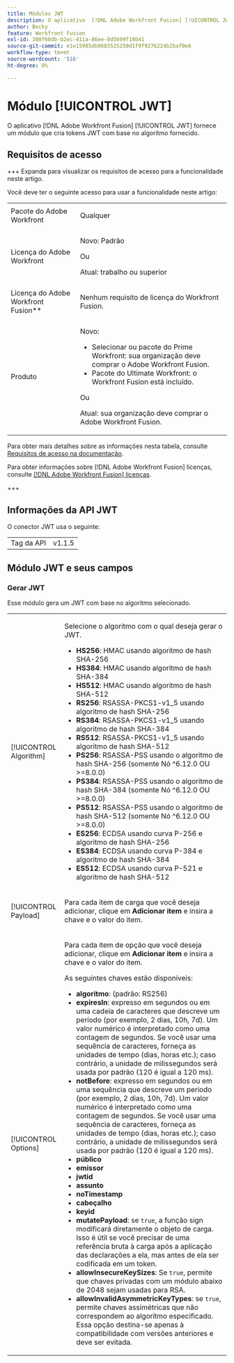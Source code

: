 ```yaml
---
title: Módulos JWT
description: O aplicativo  [!DNL Adobe Workfront Fusion] [!UICONTROL JWT] fornece um módulo que cria tokens JWT com base no algoritmo fornecido.
author: Becky
feature: Workfront Fusion
exl-id: 380f60db-b2ec-411a-86ee-0d5699f19b41
source-git-commit: e1e15985db9683525250d1f9f9276224b2baf0e6
workflow-type: tm+mt
source-wordcount: '516'
ht-degree: 0%

---
```


# Módulo [!UICONTROL JWT]

O aplicativo [!DNL Adobe Workfront Fusion] [!UICONTROL JWT] fornece um módulo que cria tokens JWT com base no algoritmo fornecido.

## Requisitos de acesso

+++ Expanda para visualizar os requisitos de acesso para a funcionalidade neste artigo.

Você deve ter o seguinte acesso para usar a funcionalidade neste artigo:

<table style="table-layout:auto">
 <col> 
 <col> 
 <tbody> 
  <tr> 
   <td role="rowheader">Pacote do Adobe Workfront</td> 
   <td> <p>Qualquer</p> </td> 
  </tr> 
  <tr data-mc-conditions=""> 
   <td role="rowheader">Licença do Adobe Workfront</td> 
   <td> <p>Novo: Padrão</p><p>Ou</p><p>Atual: trabalho ou superior</p> </td> 
  </tr> 
  <tr> 
   <td role="rowheader">Licença do Adobe Workfront Fusion**</td> 
   <td>
   <p>Nenhum requisito de licença do Workfront Fusion.</p>
   </td> 
  </tr> 
  <tr> 
   <td role="rowheader">Produto</td> 
   <td>
   <p>Novo:</p> <ul><li>Selecionar ou pacote do Prime Workfront: sua organização deve comprar o Adobe Workfront Fusion.</li><li>Pacote do Ultimate Workfront: o Workfront Fusion está incluído.</li></ul>
   <p>Ou</p>
   <p>Atual: sua organização deve comprar o Adobe Workfront Fusion.</p>
   </td> 
  </tr>
 </tbody> 
</table>

Para obter mais detalhes sobre as informações nesta tabela, consulte [Requisitos de acesso na documentação](/help/workfront-fusion/references/licenses-and-roles/access-level-requirements-in-documentation.md).

Para obter informações sobre [!DNL Adobe Workfront Fusion] licenças, consulte [[!DNL Adobe Workfront Fusion] licenças](/help/workfront-fusion/set-up-and-manage-workfront-fusion/licensing-operations-overview/license-automation-vs-integration.md).

+++

## Informações da API JWT

O conector JWT usa o seguinte:

<table style="table-layout:auto"> 
 <col> 
 <col> 
 <tbody> 
   <tr> 
   <td role="rowheader">Tag da API</td> 
   <td>v1.1.5</td> 
  </tr>
 </tbody> 
 </table>

## Módulo JWT e seus campos

### Gerar JWT

Esse módulo gera um JWT com base no algoritmo selecionado.

<table style="table-layout:auto"> 
 <col data-mc-conditions=""> 
 <col data-mc-conditions=""> 
 <tbody> 
  <tr> 
   <td role="rowheader">[!UICONTROL Algorithm]</td> 
   <td> <p>Selecione o algoritmo com o qual deseja gerar o JWT.</p> <ul>
   <li><b>HS256</b>: HMAC usando algoritmo de hash SHA-256</li>
   <li><b>HS384</b>: HMAC usando algoritmo de hash SHA-384</li>
   <li><b>HS512</b>: HMAC usando algoritmo de hash SHA-512</li>
   <li><b>RS256</b>: RSASSA-PKCS1-v1_5 usando algoritmo de hash SHA-256</li>
   <li><b>RS384</b>: RSASSA-PKCS1-v1_5 usando algoritmo de hash SHA-384</li>
   <li><b>RS512</b>: RSASSA-PKCS1-v1_5 usando algoritmo de hash SHA-512</li>
   <li><b>PS256</b>: RSASSA-PSS usando o algoritmo de hash SHA-256 (somente Nó ^6.12.0 OU &gt;=8.0.0)</li>
   <li><b>PS384</b>: RSASSA-PSS usando o algoritmo de hash SHA-384 (somente Nó ^6.12.0 OU &gt;=8.0.0)</li>
   <li><b>PS512</b>: RSASSA-PSS usando o algoritmo de hash SHA-512 (somente Nó ^6.12.0 OU &gt;=8.0.0)</li>
   <li><b>ES256</b>: ECDSA usando curva P-256 e algoritmo de hash SHA-256</li>
   <li><b>ES384</b>: ECDSA usando curva P-384 e algoritmo de hash SHA-384</li>
   <li><b>ES512</b>: ECDSA usando curva P-521 e algoritmo de hash SHA-512</li>
   </ul></td> 
  </tr> 
  <tr> 
   <td role="rowheader">[!UICONTROL Payload] </td> 
   <td> <p>Para cada item de carga que você deseja adicionar, clique em <b>Adicionar item</b> e insira a chave e o valor do item.</p> </td> 
  </tr> 
  <tr> 
   <td role="rowheader">[!UICONTROL Options] </td> 
   <td> <p>Para cada item de opção que você deseja adicionar, clique em <b>Adicionar item</b> e insira a chave e o valor do item.</p> <p>As seguintes chaves estão disponíveis:
   <ul>
   <li><b>algoritmo</b>: (padrão: RS256)</li>
   <li><b>expiresIn</b>: expresso em segundos ou em uma cadeia de caracteres que descreve um período (por exemplo, 2 dias, 10h, 7d). Um valor numérico é interpretado como uma contagem de segundos. Se você usar uma sequência de caracteres, forneça as unidades de tempo (dias, horas etc.); caso contrário, a unidade de milissegundos será usada por padrão (120 é igual a 120 ms).</li>
   <li><b>notBefore</b>: expresso em segundos ou em uma sequência que descreve um período (por exemplo, 2 dias, 10h, 7d). Um valor numérico é interpretado como uma contagem de segundos. Se você usar uma sequência de caracteres, forneça as unidades de tempo (dias, horas etc.); caso contrário, a unidade de milissegundos será usada por padrão (120 é igual a 120 ms).
</li>
   <li><b>público</b></li>
   <li><b>emissor</b></li>
   <li><b>jwtid</b></li>
   <li><b>assunto</b></li>
   <li><b>noTimestamp</b></li>
   <li><b>cabeçalho</b></li>
   <li><b>keyid</b></li>
   <li><b>mutatePayload</b>: se <code>true</code>, a função sign modificará diretamente o objeto de carga. Isso é útil se você precisar de uma referência bruta à carga após a aplicação das declarações a ela, mas antes de ela ser codificada em um token.</li>
   <li><b>allowInsecureKeySizes</b>: Se <code>true</code>, permite que chaves privadas com um módulo abaixo de 2048 sejam usadas para RSA.</li>
   <li><b>allowInvalidAsymmetricKeyTypes</b>: se <code>true</code>, permite chaves assimétricas que não correspondem ao algoritmo especificado. Essa opção destina-se apenas à compatibilidade com versões anteriores e deve ser evitada.</li>
   </ul>
   </td> 
  </tr> 
 </tbody> 
</table>
